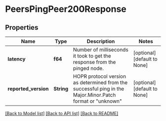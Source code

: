 # PeersPingPeer200Response

## Properties
Name | Type | Description | Notes
------------ | ------------- | ------------- | -------------
**latency** | **f64** | Number of milliseconds it took to get the response from the pinged node. | [optional] [default to None]
**reported_version** | **String** | HOPR protocol version as determined from the successful ping in the Major.Minor.Patch format or \"unknown\" | [optional] [default to None]

[[Back to Model list]](../README.md#documentation-for-models) [[Back to API list]](../README.md#documentation-for-api-endpoints) [[Back to README]](../README.md)


